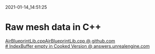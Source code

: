 2021-01-14_14:51:25

# Raw mesh data in C++


[AirBlueprintLib.cppAirBlueprintLib.cpp @ github.com](https://github.com/microsoft/AirSim/blob/master/Unreal/Plugins/AirSim/Source/AirBlueprintLib.cpp)  
[# IndexBuffer empty in Cooked Version @ answers.unrealengine.com](https://answers.unrealengine.com/questions/233998/indexbuffer-empty-in-cooked-version.html)  